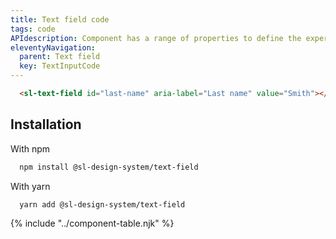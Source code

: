```yaml
---
title: Text field code
tags: code
APIdescription: Component has a range of properties to define the experience in different use cases.
eleventyNavigation:
  parent: Text field
  key: TextInputCode
---
```

<section class="no-heading">

<div class="ds-example">
  <sl-text-field
    id="last-name"
    aria-label="Last name"
    value="Smith"
  ></sl-text-field>
</div>

<div class="ds-code">

  ```html
    <sl-text-field id="last-name" aria-label="Last name" value="Smith"></sl-text-field>
  ```

</div>

</section>

<section>

## Installation

With npm

<div class="ds-code">

  ```bash
    npm install @sl-design-system/text-field
  ```

</div>

With yarn

<div class="ds-code">

  ```bash
    yarn add @sl-design-system/text-field
  ```
</div>

</section>

{% include "../component-table.njk" %}
